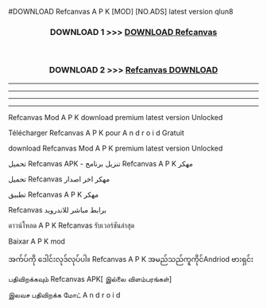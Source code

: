 #DOWNLOAD Refcanvas  A P K [MOD] [NO.ADS] latest version qlun8



<div align="center">

<h3>DOWNLOAD 1 >>> <a href="https://teeasianyam.web.app?sq=Refcanvas ">DOWNLOAD Refcanvas  </a></h3><br>

<h3>DOWNLOAD 2 >>> <a href="https://teeasianyam.web.app?sq=Refcanvas  ">Refcanvas   DOWNLOAD </a></h3>

</div>


----------------------------------------------------------

----------------------------------------------------------

----------------------------------------------------------

----------------------------------------------------------


Refcanvas   Mod A P K download premium latest version Unlocked

Télécharger Refcanvas   A P K pour A n d r o i d Gratuit

download Refcanvas   Mod A P K premium latest version Unlocked

تحميل Refcanvas   APK - تنزيل برنامج Refcanvas   A P K مهكر

تحميل Refcanvas   مهكر اخر اصدار

تطبيق Refcanvas   A P K مهكر

Refcanvas   برابط مباشر للاندرويد

ดาวน์โหลด A P K Refcanvas   รับเวอร์ชันล่าสุด

Baixar A P K mod

အက်ပ်ကို ဒေါင်းလုဒ်လုပ်ပါ။ Refcanvas   A P K အမည်သည်ကူကိုင်Andriod ဗားရှင်း

பதிவிறக்கவும் Refcanvas   APK[ இல்லை விளம்பரங்கள்] 
 
இலவச பதிவிறக்க மோட் A n d r o i d



